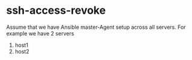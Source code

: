 # ssh-access-revoke
Assume that we have Ansible master-Agent setup across all servers.
For example we have 2 servers 
1. host1
2. host2
